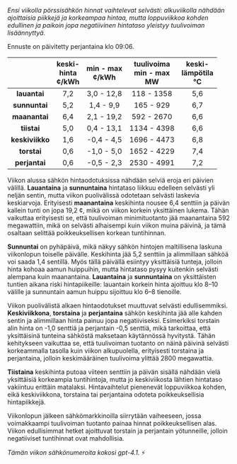 *Ensi viikolla pörssisähkön hinnat vaihtelevat selvästi: alkuviikolla nähdään ajoittaisia piikkejä ja korkeampaa hintaa, mutta loppuviikkoa kohden edullinen ja paikoin jopa negatiivinen hintataso yleistyy tuulivoiman lisäännyttyä.*

Ennuste on päivitetty perjantaina klo 09:06.

|                 | keski-<br>hinta<br>¢/kWh | min - max<br>¢/kWh | tuulivoima<br>min - max<br>MW | keski-<br>lämpötila<br>°C |
|:---------------:|:-----------------------:|:------------------:|:-----------------------------:|:------------------------:|
| **lauantai**    | 7,2                     | 3,0 - 12,8         | 118 - 1358                    | 5,6                     |
| **sunnuntai**   | 5,2                     | 1,4 - 9,9          | 165 - 929                     | 6,7                     |
| **maanantai**   | 6,4                     | 2,1 - 19,2         | 592 - 2670                    | 6,6                     |
| **tiistai**     | 5,0                     | 0,4 - 13,1         | 1134 - 4398                   | 6,6                     |
| **keskiviikko** | 1,6                     | -0,4 - 4,5         | 1696 - 4473                   | 6,8                     |
| **torstai**     | 0,6                     | -1,0 - 5,0         | 1652 - 4229                   | 7,4                     |
| **perjantai**   | 0,6                     | -0,5 - 2,3         | 2530 - 4991                   | 7,2                     |

Viikon alussa sähkön hintaodotuksissa nähdään selviä eroja eri päivien välillä. **Lauantaina** ja **sunnuntaina** hintataso liikkuu edelleen selvästi yli neljän sentin, mutta viikon puolivälissä odotetaan selvästi laskevia keskiarvoja. Erityisesti **maanantaina** keskihinta nousee 6,4 senttiin ja päivän kallein tunti on jopa 19,2 ¢, mikä on viikon korkein yksittäinen lukema. Tähän vaikuttaa erityisesti se, että tuulivoiman minimituotanto jää maanantaina 592 megawattiin, mikä on selvästi alhaisempi kuin viikon muina päivinä, ja tämä osaltaan selittää poikkeuksellisen korkean tuntihinnan.

**Sunnuntai** on pyhäpäivä, mikä näkyy sähkön hintojen maltillisena laskuna viikonlopun toiselle päivälle. Keskihinta jää 5,2 senttiin ja alimmillaan sähköä voi saada 1,4 sentillä. Myös tällä päivällä esiintyy yksittäisiä tunteja, jolloin hinta kohoaa aamun huippuihin, mutta hintataso pysyy kuitenkin selvästi alempana kuin maanantaina. **Lauantaina** ja **sunnuntaina** on yksittäisten tuntien aikana riski hintapiikeille: lauantain korkein hinta ajoittuu klo 8–10 välille ja sunnuntain aamun huippu sijoittuu klo 6–8 tienoille.

Viikon puolivälistä alkaen hintaodotukset muuttuvat selvästi edullisemmiksi. **Keskiviikkona**, **torstaina** ja **perjantaina** sähkön keskihinta jää alle kahden sentin ja alimmillaan hinta painuu jopa negatiiviseksi. Esimerkiksi torstain alin hinta on -1,0 senttiä ja perjantain -0,5 senttiä, mikä tarkoittaa, että yksittäisinä tunteina sähköstä maksetaan käytännössä hyvitystä. Tähän kehitykseen vaikuttaa se, että tuulivoiman tuotanto on näinä päivinä selvästi korkeammalla tasolla kuin viikon alkupuolella, erityisesti torstaina ja perjantaina, jolloin keskimääräinen tuulivoima ylittää 2800 megawattia.

**Tiistaina** keskihinta putoaa viiteen senttiin ja päivän sisällä nähdään vielä yksittäisiä korkeampia tuntihintoja, mutta jo keskiviikosta lähtien hintataso vakiintuu erittäin matalaksi. Hintavaihtelut pienenevät loppuviikkoa kohden, eikä keskiviikkona, torstaina tai perjantaina odoteta poikkeuksellisia hintapiikkejä.

Viikonlopun jälkeen sähkömarkkinoilla siirrytään vaiheeseen, jossa voimakkaampi tuulivoiman tuotanto painaa hinnat poikkeuksellisen alas. Viikon edullisimmat hetket ajoittuvat torstain ja perjantain yötunneille, jolloin negatiiviset tuntihinnat ovat mahdollisia.

*Tämän viikon sähkönumeroita kokosi gpt-4.1.* ⚡

